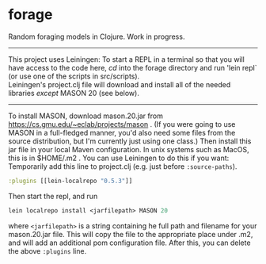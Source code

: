 # forage
Random foraging models in Clojure.
Work in progress.

---

This project uses Leiningen: To start a REPL in a terminal so that you
will have access to the code here, *cd* into the forage directory and
run 'lein repl` (or use one of the scripts in src/scripts).  
Leiningen's project.clj file will download and install all of
the needed libraries *except* MASON 20 (see below).

---

To install MASON, download mason.20.jar from
https://cs.gmu.edu/~eclab/projects/mason .  (If you were going to use
MASON in a full-fledged manner, you'd also need some files from the
source distribution, but I'm currently just using one class.) Then
install this jar file in your local Maven configuration.  In unix
systems such as MacOS, this is in $HOME/.m2 .  You can use Leiningen
to do this if you want:  Temporarily add this line to project.clj (e.g.
just before `:source-paths`).
```clojure
:plugins [[lein-localrepo "0.5.3"]]
```
Then start the repl, and run 
```clojure
lein localrepo install <jarfilepath> MASON 20
```
where `<jarfilepath>` is a string containing he full path and filename
for your mason.20.jar file.  This will copy the file to the
appropriate place under .m2, and will add an additional pom
configuration file.  After this, you can delete the above `:plugins`
line.


<!-- (Preliminary work appeared in the foond repo.) -->
